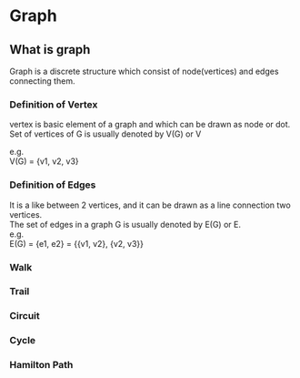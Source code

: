 # Graph
## What is graph
Graph is a discrete structure which consist of node(vertices) and edges connecting them.

### Definition of Vertex
vertex is basic element of a graph and which can be drawn as node or dot.<br>
Set of vertices of G is usually denoted by V(G) or V

e.g.<br>
V(G) = {v1, v2, v3}


### Definition of Edges
It is a like between 2 vertices, and it can be drawn as a line connection two vertices.<br>
The set of edges in a graph G is usually denoted by E(G) or E.<br>
e.g.<br>
E(G) = {e1, e2} = {{v1, v2}, {v2, v3}}


### Walk

### Trail

### Circuit

### Cycle

### Hamilton Path
